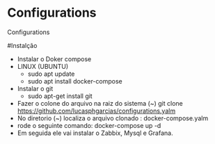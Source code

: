 # Configurations
Configurations

#Instalção
 - Instalar o Doker compose
 - LINUX (UBUNTU)
     - sudo apt update
     - sudo apt install docker-compose
 - Instalar o git
     - sudo apt-get install git
 - Fazer o colone do arquivo na raiz do sistema (~)
  git clone https://github.com/lucasphgarcias/configurations.yalm
- No diretorio (~) localiza o arquivo clonado : docker-compose.yalm
- rode o seguinte comando: docker-compose up -d
- Em seguida ele vai instalar o Zabbix, Mysql e Grafana.
